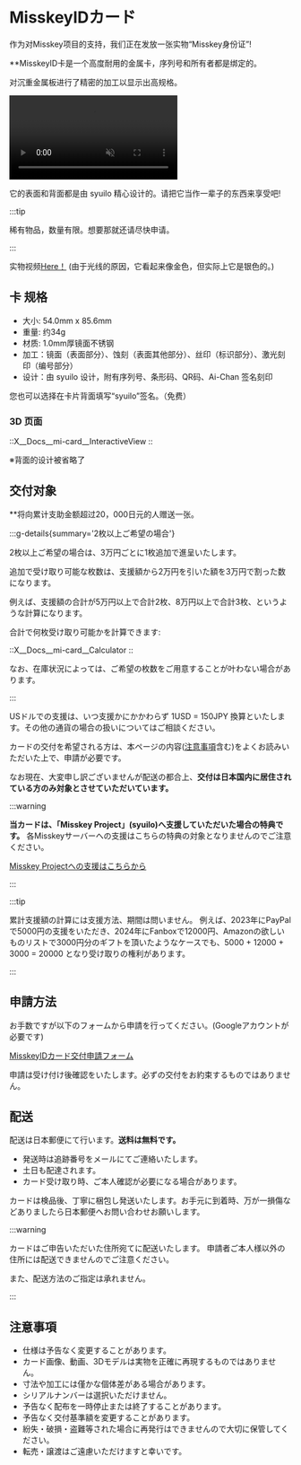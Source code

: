 # MisskeyIDカード

作为对Misskey项目的支持，我们正在发放一张实物“Misskey身份证”!

\*\*MisskeyID卡是一个高度耐用的金属卡，序列号和所有者都是绑定的。

对沉重金属板进行了精密的加工以显示出高规格。

<video src="/video/mi-id-card-teaser.mp4" muted autoplay loop></video>

它的表面和背面都是由 syuilo 精心设计的。请把它当作一辈子的东西来享受吧!

:::tip

稀有物品，数量有限。想要那就还请尽快申请。

:::

实物视频[Here！](https://www.youtube.com/shorts/AdzzwxEa-WE) (由于光线的原因，它看起来像金色，但实际上它是银色的。)

## 卡 规格

- 大小: 54.0mm x 85.6mm
- 重量: 约34g
- 材质: 1.0mm厚镜面不锈钢
- 加工：镜面（表面部分）、蚀刻（表面其他部分）、丝印（标识部分）、激光刻印（编号部分）
- 设计：由 syuilo 设计，附有序列号、条形码、QR码、Ai-Chan 签名刻印

您也可以选择在卡片背面填写“syuilo”签名。（免费）

### 3D 页面

::X__Docs__mi-card__InteractiveView
::

※背面的设计被省略了

## 交付对象

\*\*将向累计支助金额超过20，000日元的人赠送一张。

:::g-details{summary='2枚以上ご希望の場合'}

2枚以上ご希望の場合は、3万円ごとに1枚追加で進呈いたします。

追加で受け取り可能な枚数は、支援額から2万円を引いた額を3万円で割った数になります。

例えば、支援額の合計が5万円以上で合計2枚、8万円以上で合計3枚、というような計算になります。

合計で何枚受け取り可能かを計算できます:

::X__Docs__mi-card__Calculator
::

なお、在庫状況によっては、ご希望の枚数をご用意することが叶わない場合があります。

:::

USドルでの支援は、いつ支援かにかかわらず 1USD = 150JPY 換算といたします。その他の通貨の場合の扱いについてはご相談ください。

カードの交付を希望される方は、本ページの内容([注意事項](#注意事項)含む)をよくお読みいただいた上で、申請が必要です。

なお現在、大変申し訳ございませんが配送の都合上、**交付は日本国内に居住されている方のみ対象とさせていただいています。**

:::warning

**当カードは、「Misskey Project」(syuilo)へ支援していただいた場合の特典です。**
各Misskeyサーバーへの支援はこちらの特典の対象となりませんのでご注意ください。

[Misskey Projectへの支援はこちらから](/docs/donate/)

:::

:::tip

累計支援額の計算には支援方法、期間は問いません。
例えば、2023年にPayPalで5000円の支援をいただき、2024年にFanboxで12000円、Amazonの欲しいものリストで3000円分のギフトを頂いたようなケースでも、5000 + 12000 + 3000 = 20000 となり受け取りの権利があります。

:::

## 申請方法

お手数ですが以下のフォームから申請を行ってください。(Googleアカウントが必要です)

[MisskeyIDカード交付申請フォーム](https://forms.gle/3EcRw21nUcGqGVk68)

申請は受け付け後確認をいたします。必ずの交付をお約束するものではありません。

## 配送

配送は日本郵便にて行います。**送料は無料です。**

- 発送時は追跡番号をメールにてご連絡いたします。
- 土日も配達されます。
- カード受け取り時、ご本人確認が必要になる場合があります。

カードは検品後、丁寧に梱包し発送いたします。お手元に到着時、万が一損傷などありましたら日本郵便へお問い合わせお願いします。

:::warning

カードはご申告いただいた住所宛てに配送いたします。
申請者ご本人様以外の住所には配送できませんのでご注意ください。

また、配送方法のご指定は承れません。

:::

## 注意事項

- 仕様は予告なく変更することがあります。
- カード画像、動画、3Dモデルは実物を正確に再現するものではありません。
- 寸法や加工には僅かな個体差がある場合があります。
- シリアルナンバーは選択いただけません。
- 予告なく配布を一時停止または終了することがあります。
- 予告なく交付基準額を変更することがあります。
- 紛失・破損・盗難等された場合に再発行はできませんので大切に保管してください。
- 転売・譲渡はご遠慮いただけますと幸いです。
